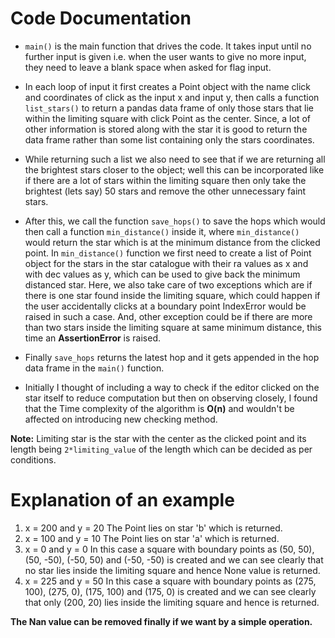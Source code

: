 # Code Documentation
- `main()` is the main function that drives the code. It takes input until no further input is given i.e. when the user wants to give no more input, they need to leave a blank space when asked for flag input.

- In each loop of input it first creates a Point object with the name click and coordinates of click as the input x and input y, then calls a function `list_stars()` to return a pandas data frame of only those stars that lie within the limiting square with click Point as the center.
Since, a lot of other information is stored along with the star it is good to return the data frame rather than some list containing only the stars coordinates.

- While returning such a list we also need to see that if we are returning all the brightest stars closer to the object; well this can be incorporated like if there are a lot of stars within the limiting square then only take the brightest (lets say) 50 stars and remove the other unnecessary faint stars.

- After this, we call the function `save_hops()` to save the hops which would then call a function `min_distance()` inside it, where `min_distance()` would return the star which is at the minimum distance from the clicked point. In `min_distance()` function we first need to create a list of Point object for the stars in the star catalogue with their ra values as x and with dec values as y, which can be used to give back the minimum distanced star. Here, we also take care of two exceptions which are if there is one star found inside the limiting square, which could happen if the user accidentally clicks at a boundary point IndexError would be raised in such a case. And, other exception could be if there are more than two stars inside the limiting square at same minimum distance, this time an **AssertionError** is raised. 

- Finally `save_hops` returns the latest hop and it gets appended in the hop data frame in the `main()` function.

- Initially I thought of including a way to check if the editor clicked on the star itself to reduce computation but then on observing closely, I found that the Time complexity of the algorithm is **O(n)** and wouldn't be affected on introducing new checking method. 

**Note:** Limiting star is the star with the center as the clicked point and its length being `2*limiting_value` of the length which can be decided as per conditions.

# Explanation of an example
1. x = 200 and y = 20
The Point lies on star 'b' which is returned.
2. x = 100 and y = 10
The Point lies on star 'a' which is returned.
3. x = 0 and y = 0
In this case a square with boundary points as (50, 50), (50, -50), (-50, 50) and (-50, -50) is created and we can see clearly that no star lies inside the limiting square and hence None value is returned.
4. x = 225 and y = 50 
In this case a square with boundary points as (275, 100), (275, 0), (175, 100) and (175, 0) is created and we can see clearly that only (200, 20) lies inside the limiting square and hence is returned.

**The Nan value can be removed finally if we want by a simple operation.**
